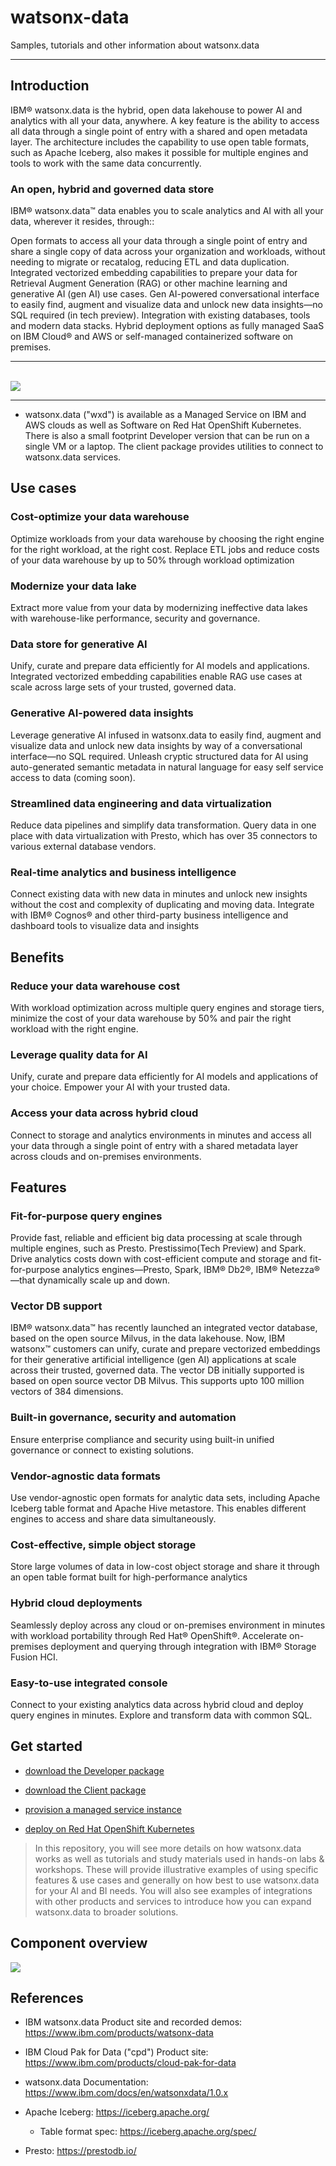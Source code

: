 # watsonx-data
Samples, tutorials and other information about watsonx.data


---

## Introduction

IBM® watsonx.data is the hybrid, open data lakehouse to power AI and analytics with all your data, anywhere. A key feature is the ability to access all data through a single point of entry with a shared and open metadata layer. The architecture includes the capability to use open table formats, such as Apache Iceberg, also makes it possible for multiple engines and tools to work with the same data concurrently. 

### An open, hybrid and governed data store
IBM® watsonx.data™ data enables you to scale analytics and AI with all your data, wherever it resides, through::

Open formats to access all your data through a single point of entry and share a single copy of data across your organization and workloads, without needing to migrate or recatalog, reducing ETL and data duplication.
Integrated vectorized embedding capabilities to prepare your data for Retrieval Augment Generation (RAG) or other machine learning and generative AI (gen AI) use cases. 
Gen AI-powered conversational interface to easily find, augment and visualize data and unlock new data insights—no SQL required (in tech preview).
Integration with existing databases, tools and modern data stacks.
Hybrid deployment options as fully managed SaaS on IBM Cloud® and AWS or self-managed containerized software on premises.



---
<br>

<IMG SRC="./assets/use-cases.png">

<br>

---

- watsonx.data ("wxd") is available as a Managed Service on IBM and AWS clouds as well as Software on Red Hat OpenShift Kubernetes.  There is also a small footprint Developer version that can be run on a single VM or a laptop. The client package provides utilities to connect to watsonx.data services.


## Use cases

### Cost-optimize your data warehouse
Optimize workloads from your data warehouse by choosing the right engine for the right workload, at the right cost. Replace ETL jobs and reduce costs of your data warehouse by up to 50% through workload optimization

### Modernize your data lake
Extract more value from your data by modernizing ineffective data lakes with warehouse-like performance, security and governance.

### Data store for generative AI
Unify, curate and prepare data efficiently for AI models and applications. Integrated vectorized embedding capabilities enable RAG use cases at scale across large sets of your trusted, governed data. 

### Generative AI-powered data insights
Leverage generative AI infused in watsonx.data to easily find, augment and visualize data and unlock new data insights by way of a conversational interface—no SQL required. Unleash cryptic structured data for AI using auto-generated semantic metadata in natural language for easy self service access to data (coming soon).

### Streamlined data engineering and data virtualization
Reduce data pipelines and simplify data transformation. Query data in one place with data virtualization with Presto, which has over 35 connectors to various external database vendors.

### Real-time analytics and business intelligence
Connect existing data with new data in minutes and unlock new insights without the cost and complexity of duplicating and moving data. Integrate with IBM® Cognos® and other third-party business intelligence and dashboard tools to visualize data and insights


## Benefits

### Reduce your data warehouse cost
With workload optimization across multiple query engines and storage tiers, minimize the cost of your data warehouse by 50% and pair the right workload with the right engine.

### Leverage quality data for AI
Unify, curate and prepare data efficiently for AI models and applications of your choice. Empower your AI with your trusted data.

### Access your data across hybrid cloud
Connect to storage and analytics environments in minutes and access all your data through a single point of entry with a shared metadata layer across clouds and on-premises environments.

## Features

### Fit-for-purpose query engines
Provide fast, reliable and efficient big data processing at scale through multiple engines, such as Presto. Prestissimo(Tech Preview) and Spark. 
Drive analytics costs down with cost-efficient compute and storage and fit-for-purpose analytics engines—Presto, Spark, IBM® Db2®, IBM® Netezza®—that dynamically scale up and down.

### Vector DB support
IBM® watsonx.data™ has recently launched an integrated vector database, based on the open source Milvus, in the data lakehouse. Now, IBM watsonx™ customers can unify, curate and prepare vectorized embeddings for their generative artificial intelligence (gen AI) applications at scale across their trusted, governed data.  The vector DB initially supported is based on open source vector DB Milvus.  This supports upto 100 million vectors of 384 dimensions.

### Built-in governance, security and automation
Ensure enterprise compliance and security using built-in unified governance or connect to existing solutions.

### Vendor-agnostic data formats
Use vendor-agnostic open formats for analytic data sets, including Apache Iceberg table format and Apache Hive metastore. This enables different engines to access and share data simultaneously.

### Cost-effective, simple object storage
Store large volumes of data in low-cost object storage and share it through an open table format built for high-performance analytics

### Hybrid cloud deployments
Seamlessly deploy across any cloud or on-premises environment in minutes with workload portability through Red Hat® OpenShift®. Accelerate on-premises deployment and querying through integration with IBM® Storage Fusion HCI.

### Easy-to-use integrated console
Connect to your existing analytics data across hybrid cloud and deploy query engines in minutes. Explore and transform data with common SQL.

## Get started

- [download the Developer package](developer_package/)

- [download the Client package](client_package/)

- [provision a managed service instance](https://cloud.ibm.com/docs/watsonxdata?topic=watsonxdata-getting-started)

- [deploy on Red Hat OpenShift Kubernetes](https://www.ibm.com/docs/en/cloud-paks/cp-data/4.7.x?topic=services-watsonxdata)

> In this repository, you will see more details on how watsonx.data works as well as tutorials and study materials used in hands-on labs & workshops. These will provide illustrative examples of using specific features & use cases and generally on how best to use watsonx.data for your AI and BI needs.  You will also see examples of integrations with other products and services to introduce how you can expand watsonx.data to broader solutions.


## Component overview


<IMG SRC="./assets/component-overview.png">



## References


- IBM watsonx.data  Product  site and recorded demos:  https://www.ibm.com/products/watsonx-data

- IBM Cloud Pak for Data ("cpd") Product site:  https://www.ibm.com/products/cloud-pak-for-data

- watsonx.data Documentation: https://www.ibm.com/docs/en/watsonxdata/1.0.x 

- Apache Iceberg: https://iceberg.apache.org/

  - Table format spec:  https://iceberg.apache.org/spec/ 

- Presto: https://prestodb.io/

